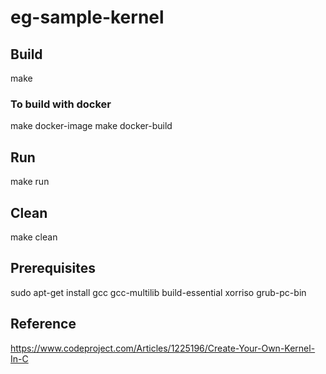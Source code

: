 # eg-sample-kernel

## Build

make

### To build with docker

make docker-image
make docker-build

## Run

make run

## Clean

make clean

## Prerequisites

sudo apt-get install gcc gcc-multilib build-essential xorriso grub-pc-bin

## Reference

https://www.codeproject.com/Articles/1225196/Create-Your-Own-Kernel-In-C

